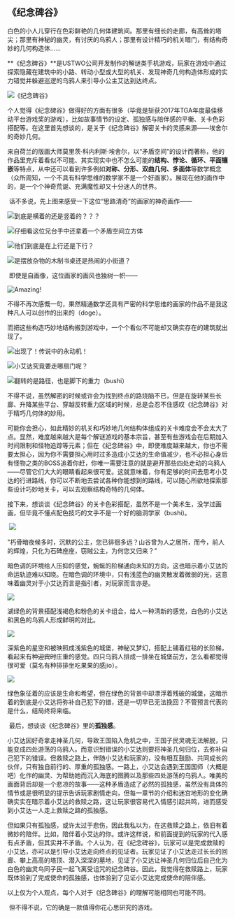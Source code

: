 ## **《纪念碑谷》**

​         白色的小人儿穿行在色彩鲜艳的几何体建筑间。那里有细长的走廊，有高耸的塔尖；那里有神秘的幽灵，有讨厌的乌鸦人；那里有设计精巧的机关暗门，有结构奇妙的几何构造体......

​        **《纪念碑谷》**是USTWO公司开发制作的解谜类手机游戏，玩家在游戏中通过探索隐藏在建筑中的小路、转动小型或大型的机关、发现神奇几何构造体形成的实力错觉并躲避巡逻的乌鸦人来引导小公主艾达到达终点。

![《纪念碑谷》](D:\001\微信图片_20201114162901.jpg)

​       个人觉得《纪念碑谷》做得好的方面有很多（毕竟是斩获2017年TGA年度最佳移动平台游戏奖的游戏），比如故事情节的设定、孤独感与陪伴感的平衡、关卡色彩搭配等。在这里首先想谈的，是关于《纪念碑谷》解密关卡的灵感来源——埃舍尔的奇妙几何。

​       来自荷兰的版画大师莫里茨·科内利斯·埃舍尔，以“矛盾空间”的设计而著称，他的作品里充斥着看似不可能、其实现实中也不怎么可能的**结构、悖论、循环、平面镶嵌**等特点，从中还可以看到许多例如**对称、分形、双曲几何、多面体**等数学概念（众所周知，一个不具有科学思维的数学家不是一个好画家）。展现在他的画作中的，是一个个神奇荒诞、充满魔性却又十分迷人的世界。

​        话不多说，先上图来感受一下这位“思路清奇”的画家的神奇画作——

![到底是横着的还是竖着的？？？](D:\001\微信图片_20201112160606.jpg)



![仔细看这位兄台手中还拿着一个矛盾空间立方体](D:\001\微信图片_20201114164829.jpg)

![他们到底是在上行还是下行？](D:\001\微信图片_20201114164822.jpg)

![是摆放杂物的木制书桌还是热闹的小街道？](D:\001\微信图片_20201114164802.jpg)

​    即使是自画像，这位画家的画风也独树一帜——

![Amazing!](D:\001\微信图片_20201114165245.jpg)

​        不得不再次感慨一句，果然精通数学还具有严密的科学思维的画家的作品不是我这种凡人可以创作的出来的（doge）。

​       而把这些构造巧妙地结构搬到游戏中，一个个看似不可能却又确实存在的建筑就出现了。

 ![出现了！传说中的永动机！](D:\001\微信图片_20201114162842.jpg)

![小艾达究竟要走哪扇门呢？](D:\001\微信图片_20201114162849.jpg)

![翻转的是路径，也是脚下的重力（bushi）](D:\001\微信图片_20201114165953.jpg)

​       不得不说，虽然解密的时候或许会为找到终点的路烧脑不已，但是在旋转某些长廊、升降某些平台、穿越反转重力区域的时候，总是会忍不住感叹《纪念碑谷》对于精巧几何体的妙用。

​        可能你会担心，如此精妙的机关和巧妙地几何结构体组成的关卡难度会不会太大了点。显然，难度越来越大是每个解谜游戏的基本宗旨，甚至有些游戏会在后期加入时间限制和怪物追踪等元素；但在《纪念碑谷》中，即使难度越来越大，你也不需要太担心，因为你不需要担心用时过多造成小艾达的生命值减少，也不必担心身后有怪物之类的BOSS追着你赶，你唯一需要注意的就是避开那些四处走动的乌鸦人——尽管它们大大的眼睛看起来很可爱。这就意味着，你有足够的时间去思考小艾达的行进路线，你可以不断地去尝试各种你能想到的路线，可以随心所欲地探索那些设计巧妙地关卡，可以去观察结构奇特的几何体。

​        接下来，想谈谈《纪念碑谷》的关卡色彩搭配，虽然不是一个美术生，没学过画画，但毕竟不懂点配色技巧的文手不是一个好的脑洞学家（bushi)。

​        ![](D:\001\微信图片_20201114185604.jpg)

​        "朽骨暗夜候多时，沉默的公主，您已徘徊多远？山谷曾为人之居所，而今，前人的辉煌，只化为石碑座座，窃贼公主，为何您又归来？"

​        暗色调的环境给人压抑的感觉，蜿蜒的阶梯通向未知的方向，这也暗示着小艾达的命运轨迹难以知晓。在暗色调的环境中，只有浅蓝色的幽灵散发着微弱的光，这意味着幽灵对于小艾达而言是指引者，对玩家而言亦是。

![](D:\001\微信图片_20201114190438.jpg)

​        湖绿色的背景搭配浅褐色和粉色的关卡组合，给人一种清新的感觉，白色的小艾达和黑色的乌鸦人形成鲜明的对比。

![](D:\001\微信图片_20201114190731.jpg)

​            深紫色的星空和被映照成浅紫色的城堡，神秘又梦幻，搭配上铺着红毯的长阶梯，看起来有种~~迎宾时~~庄重的感觉。四只乌鸦人排成一排坐在城堡前方，怎么看都觉得很可爱（莫名有种排排坐吃果果的感jio）。

![](D:\001\微信图片_20201114191247.jpg)

​       绿色象征着的应该是生命和希望，但在绿色的背景中却漂浮着残破的城堡，这暗示着的到底是小艾达将弥补自己犯下的错，还是一切早已无法挽回？不管预言代表的是什么，结局终将来临。

​       最后，想谈谈《纪念碑谷》里的**孤独感**。

​       小艾达因好奇拿走神圣几何，导致王国陷入危机之中，王国子民灵魂无法解脱，只能变成四处游荡的乌鸦人。而意识到错误的小艾达则要将神圣几何归位，去弥补自己犯下的错误。但救赎之路上，伴随小艾达和玩家的，没有相互鼓励、共同成长的伙伴，只有独自前行的、厚重的孤独感。一路上，小艾达会遇到王国国师（大概是吧）化作的幽灵、为帮助她而沉入海底的图腾以及那些四处游荡的乌鸦人。唯美的画面背后却是一个悲凉的故事——这种矛盾造成了必然的孤独感，虽然没有具体的情节或是很明显的提示告诉玩家剧情走向，但每一章节的介绍和迷宫地形的变化确确实实在暗示着小艾达的救赎之路，这让玩家很容易代入情感引起共鸣，进而感受到小艾达一人走上救赎之路的孤独感。

​        但如果只有孤独感，或许太过于悲伤，因此我私以为，在这救赎之路上，依旧有着微妙的陪伴。比如，陪伴着小艾达的你。或许这样说，和前面提到的玩家的代入感有点矛盾，但其实并不矛盾。个人认为，在《纪念碑谷》，玩家可以是完成救赎的小艾达，亦可以是引导小艾达走向终点的见证者。玩家见证了小艾达走过长长的回廊、攀上高高的塔顶、潜入深深的墓地，见证了小艾达让神圣几何归位后自己化为白色的幽灵鸟同子民一起飞离受诅咒的纪念碑谷。因此，我觉得在救赎路上，玩家既体验到了完成使命的孤独感，也体验到了见证小艾达完成使命的陪伴感。

​        以上仅为个人观点，每个人对于《纪念碑谷》的理解可能相同也可能不同。

​        但不得不说，它的确是一款值得你花心思研究的游戏。